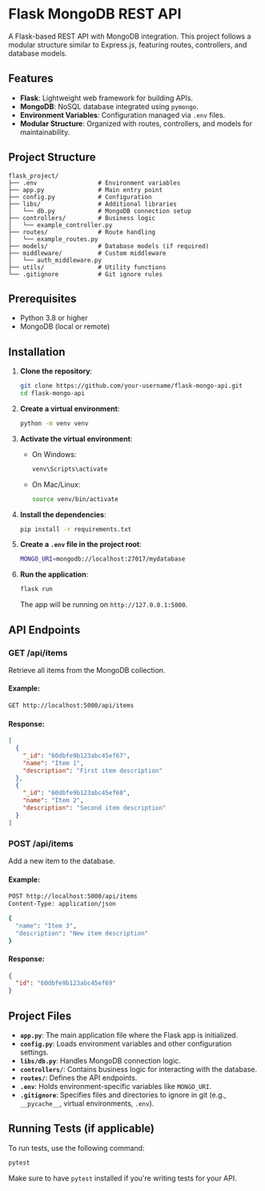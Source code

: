 
# Flask MongoDB REST API

A Flask-based REST API with MongoDB integration. This project follows a modular structure similar to Express.js, featuring routes, controllers, and database models.

## Features

- **Flask**: Lightweight web framework for building APIs.
- **MongoDB**: NoSQL database integrated using `pymongo`.
- **Environment Variables**: Configuration managed via `.env` files.
- **Modular Structure**: Organized with routes, controllers, and models for maintainability.

## Project Structure

```
flask_project/
├── .env                 # Environment variables
├── app.py               # Main entry point
├── config.py            # Configuration
├── libs/                # Additional libraries
│   └── db.py            # MongoDB connection setup
├── controllers/         # Business logic
│   └── example_controller.py
├── routes/              # Route handling
│   └── example_routes.py
├── models/              # Database models (if required)
├── middleware/          # Custom middleware
│   └── auth_middleware.py
├── utils/               # Utility functions
└── .gitignore           # Git ignore rules
```

## Prerequisites

- Python 3.8 or higher
- MongoDB (local or remote)

## Installation

1. **Clone the repository**:
   ```bash
   git clone https://github.com/your-username/flask-mongo-api.git
   cd flask-mongo-api
   ```

2. **Create a virtual environment**:
   ```bash
   python -m venv venv
   ```

3. **Activate the virtual environment**:
   - On Windows:
     ```bash
     venv\Scripts\activate
     ```
   - On Mac/Linux:
     ```bash
     source venv/bin/activate
     ```

4. **Install the dependencies**:
   ```bash
   pip install -r requirements.txt
   ```

5. **Create a `.env` file in the project root**:
   ```bash
   MONGO_URI=mongodb://localhost:27017/mydatabase
   ```

6. **Run the application**:
   ```bash
   flask run
   ```

   The app will be running on `http://127.0.0.1:5000`.

## API Endpoints

### **GET /api/items**
Retrieve all items from the MongoDB collection.

#### Example:
```bash
GET http://localhost:5000/api/items
```

#### Response:
```json
[
  {
    "_id": "60dbfe9b123abc45ef67",
    "name": "Item 1",
    "description": "First item description"
  },
  {
    "_id": "60dbfe9b123abc45ef68",
    "name": "Item 2",
    "description": "Second item description"
  }
]
```

### **POST /api/items**
Add a new item to the database.

#### Example:
```bash
POST http://localhost:5000/api/items
Content-Type: application/json

{
  "name": "Item 3",
  "description": "New item description"
}
```

#### Response:
```json
{
  "id": "60dbfe9b123abc45ef69"
}
```

## Project Files

- **`app.py`**: The main application file where the Flask app is initialized.
- **`config.py`**: Loads environment variables and other configuration settings.
- **`libs/db.py`**: Handles MongoDB connection logic.
- **`controllers/`**: Contains business logic for interacting with the database.
- **`routes/`**: Defines the API endpoints.
- **`.env`**: Holds environment-specific variables like `MONGO_URI`.
- **`.gitignore`**: Specifies files and directories to ignore in git (e.g., `__pycache__`, virtual environments, `.env`).

## Running Tests (if applicable)

To run tests, use the following command:
```bash
pytest
```

Make sure to have `pytest` installed if you're writing tests for your API.

